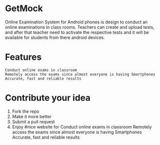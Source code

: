 # GetMock


Online Examination System for Android phones is design to conduct an online examinations in class rooms. Teachers can create and upload tests, and after that teacher need to activate the respective tests and it will be available for students from there android devices.

# Features

    Conduct online exams in classroom
    Remotely access the exams since almost everyone is having Smartphones
    Accurate, fast and reliable results
    
# Contribute your idea
1. Fork the repo
2. Make it more better
3. Submit a pull request
4. Enjoy
#nice website for Conduct online exams in classroom
Remotely access the exams since almost everyone is having Smartphones
Accurate, fast and reliable results

